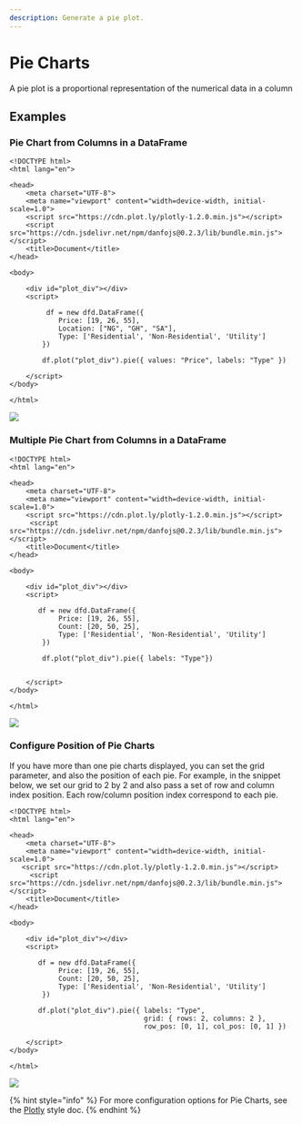 ```yaml
---
description: Generate a pie plot.
---
```


# Pie Charts

A pie plot is a proportional representation of the numerical data in a column

## Examples

### Pie Chart from Columns in a DataFrame

```markup
<!DOCTYPE html>
<html lang="en">

<head>
    <meta charset="UTF-8">
    <meta name="viewport" content="width=device-width, initial-scale=1.0">
    <script src="https://cdn.plot.ly/plotly-1.2.0.min.js"></script> 
    <script src="https://cdn.jsdelivr.net/npm/danfojs@0.2.3/lib/bundle.min.js"></script>
    <title>Document</title>
</head>

<body>

    <div id="plot_div"></div>
    <script>

         df = new dfd.DataFrame({
            Price: [19, 26, 55],
            Location: ["NG", "GH", "SA"],
            Type: ['Residential', 'Non-Residential', 'Utility']
        })
        
        df.plot("plot_div").pie({ values: "Price", labels: "Type" })

    </script>
</body>

</html>

```

![](../../.gitbook/assets/newplot-12-.png)

### Multiple Pie Chart from Columns in a DataFrame

```markup
<!DOCTYPE html>
<html lang="en">

<head>
    <meta charset="UTF-8">
    <meta name="viewport" content="width=device-width, initial-scale=1.0">
    <script src="https://cdn.plot.ly/plotly-1.2.0.min.js"></script> 
     <script src="https://cdn.jsdelivr.net/npm/danfojs@0.2.3/lib/bundle.min.js"></script>
    <title>Document</title>
</head>

<body>

    <div id="plot_div"></div>
    <script>

       df = new dfd.DataFrame({
            Price: [19, 26, 55],
            Count: [20, 50, 25],
            Type: ['Residential', 'Non-Residential', 'Utility']
        })

        df.plot("plot_div").pie({ labels: "Type"})


    </script>
</body>

</html>

```

![](../../.gitbook/assets/newplot-21-.png)

### Configure Position of Pie Charts

If you have more than one pie charts displayed, you can set the grid parameter, and also the position of each pie. For example, in the snippet below, we set our grid to 2 by 2 and also pass a set of row and column index position. Each row/column position index correspond to each pie. 

```markup
<!DOCTYPE html>
<html lang="en">

<head>
    <meta charset="UTF-8">
    <meta name="viewport" content="width=device-width, initial-scale=1.0">
   <script src="https://cdn.plot.ly/plotly-1.2.0.min.js"></script> 
     <script src="https://cdn.jsdelivr.net/npm/danfojs@0.2.3/lib/bundle.min.js"></script>
    <title>Document</title>
</head>

<body>

    <div id="plot_div"></div>
    <script>

       df = new dfd.DataFrame({
            Price: [19, 26, 55],
            Count: [20, 50, 25],
            Type: ['Residential', 'Non-Residential', 'Utility']
        })

       df.plot("plot_div").pie({ labels: "Type",
                                 grid: { rows: 2, columns: 2 },
                                 row_pos: [0, 1], col_pos: [0, 1] })

    </script>
</body>

</html>

```

![](../../.gitbook/assets/newplot-22-.png)

{% hint style="info" %}
For more configuration options for Pie Charts, see the [Plotly](https://plotly.com/javascript/pie-charts/) style doc.
{% endhint %}

